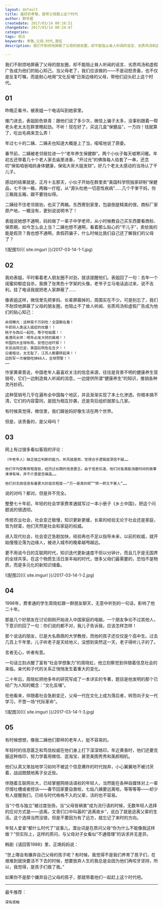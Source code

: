 ```yaml
---
layout: default
title: 最好的孝敬，是带父母跟上这个时代
author: 群学君
createdate: 2017/03/14 00:16:51
changedate: 2017/03/14 00:24:47
categories:
tags: 观点
keywords: 孝敬,父母,时代,落伍
description: 我们不耐烦地屏蔽了父母的朋友圈，却不能阻止耸人听闻的谣言、劣质鸡汤和虚假广告成为他们的贴心知己。当父母老了，我们应该做的——不是动怒责备

---
```


我们不耐烦地屏蔽了父母的朋友圈，却不能阻止耸人听闻的谣言、劣质鸡汤和虚假广告成为他们的贴心知己。当父母老了，我们应该做的——不是动怒责备，也不仅是反复叮嘱，而是耐心地用“文化反哺”日渐边缘的父母，带他们迎头赶上这个时代。

## 01

昨晚正看书，被表姐一个电话叫到她家里。
 
推门进去，表姐脸色铁青：跟他们说了多少次，微信上骗子太多，没事别跟着一帮老头老太太在群里瞎起劲。不听！现在好了，买这几盒“保健品”，一万四！钱就算了，吃出毛病来怎么弄！
 
年过七十的二姨、二姨夫也知道大概是上了当，喏喏地说了原委。
 
春节前，二姨被老邻居拉进一个“老年养生保健群”。两个小伙子每天嘘寒问暖。年初五还带着几十个老人家去庙里进香，“开过光”的佛珠每人给套了一串，还念叨“保佑咱爸咱妈身体健康，保佑大哥大姐发财”。好几个老太太感动的当场认了干儿子。
 
感动的结果就是，正月十五那天，小伙子开始在群里卖“美国科学院独家研制”保健品，七千块一箱，两箱一疗程，从“源头杜绝一切恶性疾病”……几个干爹干妈，你三箱我五箱，跟不要钱似得。
 
二姨经不住老邻居劝，也买了两箱。东西寄到家里，包装倒是精美的很，商标厂家原产地，一概没有，更别说说明书了！
 
表姐说她想不通啊，妈妈做了一辈子中学老师，从小时候教自己买东西要看商标、保质期，如今怎么会上当？二姨也想不通啊，看着那么贴心的“干儿子”，卖给我的能是假货？我也想不通啊，卖假药骗子，什么时候比我们自己还了解我们的父母了？

![配图1]({{ site.imgurl }}/2017-03-14-1-1.jpg)

## 02

我劝表姐，平时看着老人朋友圈不对劲，就该提醒他们。表姐回了一句：去年一个闺蜜抑郁症自杀，我换了张黑色十字架的头像，老爷子立马电话追过来，说不吉利。挂了电话我就把老人家屏蔽了……

像表姐这样，微信里先把爹妈、长辈屏蔽掉的，周围实在不少。可是别忘了，我们不耐烦地屏蔽了父母的朋友圈，也阻止不了耸人听闻、劣质鸡汤和虚假广告成为他们的贴心知己：
 
	央视曝光：这种菜千万别吃！全国都在看！
	牛奶将人类送入癌症的坟墓！！
	桃子与西瓜一起吃，等于吃砒霜！！
	香港风水师：明年必发大财的属相！！
	中国四大全球布局，安倍已经吓尿！！
	东亚战局已定，美国后院危在旦夕！！
	记者暗访，太无耻了，江苏人都要转起来！！
	边防军一次被狼吃掉66人，全球预警！！
	……
 
作家黄章晋说，中国老年人最喜欢关注的信息来源，往往是背景不明的健康养生营销号，它们一边制造耸人听闻的消息，一边提供所谓“健康养生”的知识，推销各种灵丹妙药。

这种营销号几乎在遍布全中国每个地区，并且渐渐实现了本土化渗透。你根本搞不清，它们的内容雷同，是因为相互抄袭，还是背后组织就那么几家。
 
有时候真觉得，微信里，我们跟爸妈好像生活在两个世界。
 
但是，该责备的，是父母吗？

## 03 

网上有过很多看似客观的评论：
 
	（中老年人）缺乏独立判断的能力，听风就是雨，觉得合乎逻辑就深信不疑……

	他们平均受教育程度低，经历过长期的信息匮乏。由于信息饥渴，他们对各类能消磨时间的故事津津有味，并不介意是否编造……

	他们对无效信息有着更大的容忍程度——“万一是真的呢”“转一转又不害人”……
 
说的对吗？都对。但是并不完全。
 
整整七十年前，年轻的社会学家费孝通就写过一本小册子《乡土中国》，把这个问题说的很透彻。
 
传统农业社会，社会变迁极慢，知识更新更缓，长辈的经验无论于社会还是家庭，皆为财富，他们天然是社会和家庭的权威。

进入现代社会，社会变迁急剧加快，经验再也不足以指导未来，以前的权威，就开始慢慢沦落为边缘人，被进入城市的晚辈越甩越远。
 
更不用说今日的互联网时代，知识迭代更新速度不但以分钟计，而且几乎是无国界的全球共享。在这个物质生活日渐丰裕的时代，很多父母们最需要的，恐怕不是物质，而是多元化的新知识储备。

![配图2]({{ site.imgurl }}/2017-03-14-1-2.jpg)

## 04

1998年，费孝通的学生周晓虹跟一群朋友聊天，无意中听到的一句话，影响了他二十年。
 
那是几个好朋友在讨论刚刚开始进入中国家庭的电脑，一个朋友争论不过其他人，下意识的回了一句：你们说的都不对，我儿子告诉我，应该怎样怎样！
 
那个说话的朋友，已是大名鼎鼎的大学教授，而他的孩子还仅仅是个高中生。过去几百上千年里，儿子听老子是天经地义，没想到突然这一天，老子得听儿子的了。
 
言者无心，听者有意。
 
一句话立刻点醒了富有“社会学想象力”的周晓虹，他立刻察觉到伴随着信息社会的来临，亲代和子代的关系正悄悄发生着重大的变化。
 
二十年后，周晓虹把他多年的研究写成了一本详实的专著，题目是他发明的那个已经广为人知的概念：“文化反哺”。

在他看来，伴随着社会急剧变迁，父母一代在文化上成为落后者，转而向子女一代学习，不啻一场“代际革命”。

![配图3]({{ site.imgurl }}/2017-03-14-1-3.jpg)

## 05

有时候想想，像我二姨他们那样的老年人，挺不容易的。
 
年轻时的信息匮乏和笃信权威在他们身上打下深深烙印。年近黄昏时，他们还要克服这种烙印，努力学着用微信、逛淘宝，甚至美图秀秀和美颜相机。

他们认真又笨拙地学习如何不被这个信息爆炸的时代抛弃，小心翼翼地不被讨厌着，战战兢兢地离子女近些。
 
伴随着互联网长大，已经掌握网络话语权的年轻人，当然能在各种自媒体对上一辈尽情吐槽或者控诉——春节回家要自救啦，七姑八姨要远离啦，等等等等——却少有人提醒我们，已经与时代格格不入的父辈，活的也不容易。
 
当“个性与独立”被过度张扬，当“父母皆祸害”成为流行语的时候，无数年轻人选择的应对方式是——逃离。文青们口中叫嚣的“逃离故乡”，说白了就是逃离父辈的生活。这个选择当然没错，但是不要因为有了远方，就忘记了来时的方向。
 
年轻人爱拿“都什么时代了”说事儿，潜台词是在质问父母“你为什么不能像我这样做？”但实际上，这样的质问，与父母对子女看似“不通情理”的诉求并无差异。
 
韩剧《请回答1988》里，正焕妈妈说：
 
“世上哪会有嫌弃自己父母的孩子呢？有时候，我觉得不是我们养育了孩子们，在艰难到就快要活不下去的时候，想要放弃人生的我总是会因为他们再咬牙坚持，所以，我觉得，是孩子们救了我。”
 
如果你不是那个嫌弃自己父母的孩子，那就带着他们一起赶上这个时代吧。

----

最牛推荐：

	深有感触
